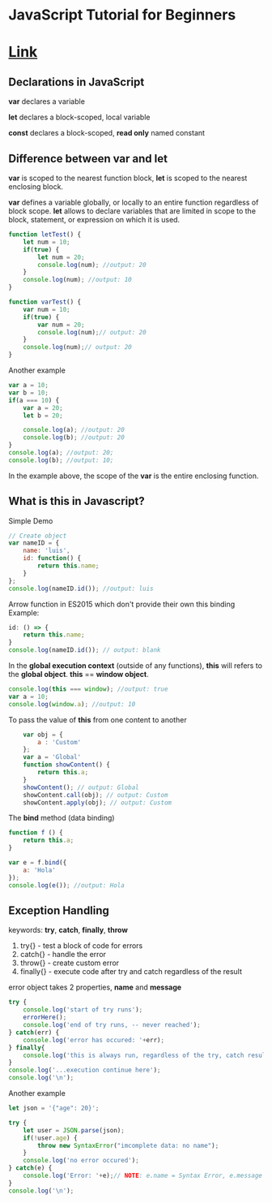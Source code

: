 # JavaScript Tutorial for Beginners
# [Link](https://cc1683.github.io/js-sandbox/javascript-tutorial-for-beginners)

## Declarations in JavaScript

**var** declares a variable

**let** declares a block-scoped, local variable

**const** declares a block-scoped, **read only** named constant

## Difference between **var** and **let** 

**var** is scoped to the nearest function block, **let** is scoped to the nearest enclosing block.

**var** defines a variable globally, or locally to an entire function regardless of block scope. **let** allows to declare variables that are limited in scope to the block, statement, or expression on which it is used.

```javascript
function letTest() {
    let num = 10;
    if(true) {
        let num = 20;
        console.log(num); //output: 20   
    }
    console.log(num); //output: 10
}
```
```javascript
function varTest() {
    var num = 10;
    if(true) {
        var num = 20;
        console.log(num);// output: 20
    }
    console.log(num);// output: 20
}
```
Another example
```javascript
var a = 10;
var b = 10;
if(a === 10) {
    var a = 20;
    let b = 20;

    console.log(a); //output: 20
    console.log(b); //output: 20
}
console.log(a); //output: 20;
console.log(b); //output: 10;
```
In the example above, the scope of the **var** is the entire enclosing function.

## What is **this** in Javascript? 

Simple Demo
```javascript
// Create object
var nameID = {
    name: 'luis',
    id: function() {
        return this.name;
    }
};
console.log(nameID.id()); //output: luis
```
Arrow function in ES2015 which don't provide their own this binding
Example:
```javascript
id: () => {
    return this.name;
}
console.log(nameID.id()); // output: blank
```
In the **global execution context** (outside of any functions), **this** will refers to the **global object**. **this** == **window object**.

```javascript
console.log(this === window); //output: true
var a = 10;
console.log(window.a); //output: 10
```
To pass the value of **this** from one content to another
```javascript
    var obj = {
        a : 'Custom'
    };
    var a = 'Global'
    function showContent() {
        return this.a;
    }
    showContent(); // output: Global
    showContent.call(obj); // output: Custom
    showContent.apply(obj); // output: Custom
```
The **bind** method (data binding)
```javascript
function f () {
    return this.a;
}

var e = f.bind({
    a: 'Hola'
});
console.log(e()); //output: Hola
```
## Exception Handling

keywords: **try**, **catch**, **finally**, **throw**

1. try{}   - test a block of code for errors
2. catch{} - handle the error
3. throw{} - create custom error
4. finally{} - execute code after try and catch regardless of the result

error object takes 2 properties, **name** and **message**

```javascript
try {
    console.log('start of try runs');
    errorHere();
    console.log('end of try runs, -- never reached');
} catch(err) {
    console.log('error has occured: '+err);
} finally{
    console.log('this is always run, regardless of the try, catch result')
}
console.log('...execution continue here');
console.log('\n');
```
Another example
```javascript
let json = '{"age": 20}';

try {
    let user = JSON.parse(json);
    if(!user.age) {
        throw new SyntaxError("imcomplete data: no name");
    }
    console.log('no error occured');
} catch(e) {
    console.log('Error: '+e);// NOTE: e.name = Syntax Error, e.message = 'imcomplete data: no name'
}
console.log('\n');
```


